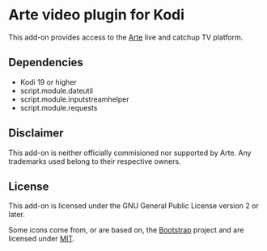 Arte video plugin for Kodi
==========================

This add-on provides access to the [Arte](https://www.arte.tv/) live and catchup TV platform.

Dependencies
------------

* Kodi 19 or higher
* script.module.dateutil
* script.module.inputstreamhelper
* script.module.requests

Disclaimer
----------

This add-on is neither officially commisioned nor supported by Arte. Any trademarks used belong to their respective owners.

License
-------

This add-on is licensed under the GNU General Public License version 2 or later.

Some icons come from, or are based on, the [Bootstrap](https://icons.getbootstrap.com/) project and are licensed under [MIT](https://github.com/twbs/icons/blob/main/LICENSE.md).
